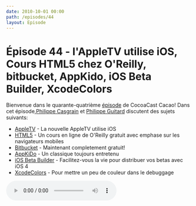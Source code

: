 ```yaml
---
date: 2010-10-01 00:00
path: /episodes/44
layout: Episode
---
```

# Épisode 44 - l'AppleTV utilise iOS, Cours HTML5 chez O'Reilly, bitbucket, AppKido, iOS Beta Builder, XcodeColors
<p>Bienvenue dans le quarante-quatrième <a href="https://cacaocast.com/media/cacaocast_44.mp3" title="CocoaCast Cacao Episode 44">épisode</a> de CocoaCast Cacao! Dans cet épisode,<a href="http://www.twitter.com/philippec" title="Philippe Casgrain sur Twitter">Philippe Casgrain</a> et <a href="http://www.twitter.com/philippeguitard" title="Philippe Guitard sur Twitter">Philippe Guitard</a> discutent des sujets suivants:</p>
<ul><li><a href="http://www.igeneration.fr/apple-tv/l-apple-tv-utilise-bien-ios-16121" title="AppleTV">AppleTV</a> - La nouvelle AppleTV utilise iOS</li>
<li><a href="http://training.oreilly.com/html5mobile/" title="HTML5">HTML5</a> - Un cours en ligne de O'Reilly gratuit avec emphase sur les navigateurs mobiles</li>
<li><a href="http://bitbucket.org/" title="Bitbucket">Bitbucket</a> - Maintenant completement gratuit!</li>
<li><a href="http://homepage.mac.com/aglee/downloads/appkido.html" title="AppKiDo">AppKiDo</a> - Un classique toujours entretenu</li>
<li><a href="http://www.hanchorllc.com/2010/08/24/introducing-ios-beta-builder/" title="iOS Beta Builder">iOS Beta Builder</a> - Facilitez-vous la vie pour distribuer vos betas avec iOS 4</li>
<li><a href="http://deepit.ru/products/XcodeColors/info/" title="XcodeColors">XcodeColors</a> - Pour mettre un peu de couleur dans le debuggage</li>
</ul>
<p><audio controls><source src="https://cacaocast.com/media/cacaocast_44.mp3" type="audio/mpeg"><source src="https://cacaocast.com/media/cacaocast_44.mp3" type="audio/mp4">Votre navigateur ne supporte pas l'élément audio / Your browser does not support the audio element.</audio></p>
